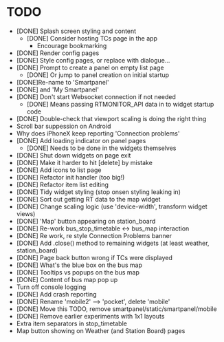 TODO
====

* [DONE] Splash screen styling and content
    * [DONE] Consider hosting TCs page in the app
       * Encourage bookmarking
* [DONE] Render config pages
* [DONE] Style config pages, or replace with dialogue...
* [DONE] Prompt to create a panel on empty list page
    * [DONE] Or jump to panel creation on initial startup
* [DONE]Re-name to 'Smartpanel'
*    [DONE] and 'My Smartpanel'
* [DONE] Don't start Websocket connection if not needed
    * [DONE] Means passing RTMONITOR_API data in to widget startup code
* [DONE] Double-check that viewport scaling is doing the right thing
* Scroll bar suppession on Android
* Why does iPhoneX keep reporting 'Connection problems'
* [DONE] Add loading indicator on panel pages
    * [DONE] Needs to be done in the widgets themselves
* [DONE] Shut down widgets on page exit
* [DONE] Make it harder to hit [delete] by mistake
* [DONE] Add icons to list page
* [DONE] Refactor init handler (too big!)
* [DONE] Refactor item list editing
* [DONE] Tidy widget styling (stop onsen styling leaking in)
* [DONE] Sort out getting RT data to the map widget
* [DONE] Change scaling logic (use 'device-width', transform widget views)
* [DONE] 'Map' button appearing on station_board
* [DONE] Re-work bus_stop_timetable <-> bus_map interaction
* [DONE] Re work, re style Connection Problems banner
* [DONE] Add .close() method to remaining widgets (at least weather, station_board)
* [DONE] Page back button wrong if TCs were displayed
* [DONE] What's the blue box on the bus map
* [DONE] Tooltips vs popups on the bus map
* [DONE] Content of bus map pop up
* Turn off console logging
* [DONE] Add crash reporting
* [DONE] Rename 'mobile2' --> 'pocket', delete 'mobile'
* [DONE] Move this TODO, remove smartpanel/static/smartpanel/mobile
* [DONE] Remove earlier experiments with 1x1 layouts
* Extra item separators in stop_timetable
* Map button showing on Weather (and Station Board) pages